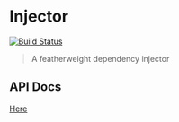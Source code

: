 # Injector
[![Build Status](https://travis-ci.com/Sholtee/injector.svg?branch=master)](https://travis-ci.com/Sholtee/injector)

> A featherweight dependency injector

## API Docs
[Here](http://htmlpreview.github.io/?https://github.com/Sholtee/injector/blob/master/DOC/Solti.Utils.DI.html )